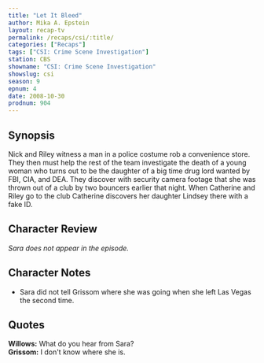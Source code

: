 ```yaml
---
title: "Let It Bleed"
author: Mika A. Epstein
layout: recap-tv
permalink: /recaps/csi/:title/
categories: ["Recaps"]
tags: ["CSI: Crime Scene Investigation"]
station: CBS
showname: "CSI: Crime Scene Investigation"
showslug: csi
season: 9
epnum: 4  
date: 2008-10-30
prodnum: 904  
---
```


## Synopsis

Nick and Riley witness a man in a police costume rob a convenience store. They then must help the rest of the team investigate the death of a young woman who turns out to be the daughter of a big time drug lord wanted by FBI, CIA, and DEA. They discover with security camera footage that she was thrown out of a club by two bouncers earlier that night. When Catherine and Riley go to the club Catherine discovers her daughter Lindsey there with a fake ID.

## Character Review

_Sara does not appear in the episode._

## Character Notes

* Sara did not tell Grissom where she was going when she left Las Vegas the second time.

## Quotes

**Willows:** What do you hear from Sara?  
**Grissom:** I don't know where she is.

